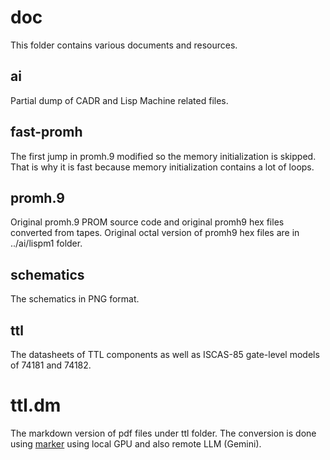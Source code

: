 
# doc

This folder contains various documents and resources.

## ai

Partial dump of CADR and Lisp Machine related files.

## fast-promh

The first jump in promh.9 modified so the memory initialization is skipped. That is why it is fast because memory initialization contains a lot of loops.

## promh.9

Original promh.9 PROM source code and original promh9 hex files converted from tapes. Original octal version of promh9 hex files are in ../ai/lispm1 folder.

## schematics

The schematics in PNG format.

## ttl

The datasheets of TTL components as well as ISCAS-85 gate-level models of 74181 and 74182.

# ttl.dm

The markdown version of pdf files under ttl folder. The conversion is done using [marker](https://github.com/datalab-to/marker) using local GPU and also remote LLM (Gemini).